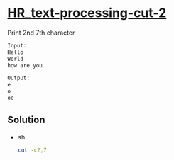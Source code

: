# [HR_text-processing-cut-2](https://www.hackerrank.com/challenges/text-processing-cut-2)

Print 2nd 7th character

```txt
Input:
Hello
World
how are you

Output:
e
o
oe
```

## Solution

* sh

  ```sh
  cut -c2,7
  ```
